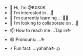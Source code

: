 - 👋 Hi, I’m @K0X0K
- 👀 I’m interested in ...🗿
- 🌱 I’m currently learning ... 💂‍♂️
- 💞️ I’m looking to collaborate on ...🗿
- 📫 How to reach me ...Tap in⛷️
- 😄 Pronouns: ...⛷️
- ⚡ Fun fact: ...yahaha⛷️
:p 

<!---
K0X0K/K0X0K is a ✨ special ✨ repository because its `README.md` (this file) appears on your GitHub profile.
You can click the Preview link to take a look at your changes.
--->
